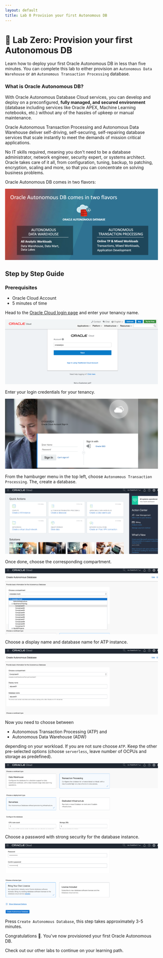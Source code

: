 ```yaml
---
layout: default
title: Lab 0 Provision your first Autonomous DB
---
```


# 🚀 Lab Zero: Provision your first Autonomous DB

Learn how to deploy your first Oracle Autonomous DB in less than five minutes. You can complete this lab to either provision an `Autonomous Data Warehouse` or an `Autonomous Transaction Processing` database.

### What is Oracle Autonomous DB?

With Oracle Autonomous Database Cloud services, you can develop and deploy on a preconfigured, **fully managed, and secured  environment** (database including services like Oracle APEX, Machine Learning notebooks, etc.) without any of the hassles of upkeep or manual maintenance.

Oracle Autonomous Transaction Processing and Autonomous Data Warehouse deliver self-driving, self-securing, self-repairing database services that scale instantly to meet the demands of mission critical applications.

No IT skills required, meaning you don't need to be a database administrator, network engineer, security expert, or systems architect. Oracle takes care of it all, from configuration, tuning, backup, to patching, encryption, scaling and more, so that you can concentrate on solving business problems.

Oracle Autonomous DB comes in two flavors:

![Oracle Autonomous DB comes in two flavors](images/autonomous-db.png)

## Step by Step Guide

### Prerequisites

- Oracle Cloud Account
- 5 minutes of time

Head to the [Oracle Cloud login page](https://cloud.oracle.com/en_US/sign-in) and enter your tenancy name.

![Image1](images/image1.png)

Enter your login credentials for your tenancy.

![Image2](images/image2.png)

From the hamburger menu in the top left, choose `Autonomous Transaction Processing`. The, create a database.

![Image3](images/image3.png)

Once done, choose the corresponding compartment.

![Image4](images/image4.png)

Choose a display name and database name for ATP instance.

![Image5](images/image5.png)

Now you need to choose between

- Autonomous Transaction Processing (ATP) and
- Autonomous Data Warehouse (ADW)

depending on your workload. If you are not sure choose `ATP`. Keep the other pre-selected options (choose `serverless`, leave number of OCPUs and storage as predefined).

![Image6](images/image6.png)

Choose a password with strong security for the database instance.

![Image7](images/image7.png)

Press `Create Autonomous Database`, this step takes approximately 3-5 minutes. 

Congratulations 🎉. You've now provisioned your first Oracle Autonomous DB. 

Check out our other labs to continue on your learning path.